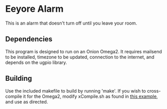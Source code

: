 # Eeyore Alarm #

This is an alarm that doesn't turn off until you leave your room.

## Dependencies ##

This program is designed to run on an Onion Omega2. It requires mailsend to be
installed, timezone to be updated, connection to the internet, and depends on the ugpio library.

## Building ##
Use the included makefile to build by running 'make'. If you wish to
cross-compile it for the Omega2, modify xCompile.sh as found in
[this example](https://github.com/OnionIoT/c-cross-compile-example), and use as
directed.

